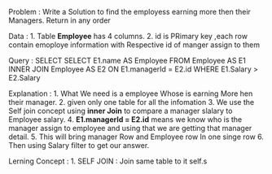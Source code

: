 Problem : Write a Solution to find  the employess earning more then their Managers. Return in any order

Data : 
        1. Table **Employee** has 4 columns.
        2. id is PRimary key ,each row contain emoploye information with Respective id of manger assign to them

Query : SELECT SELECT E1.name AS Employee 
        FROM Employee AS E1 INNER JOIN Employee AS E2
        ON E1.managerId = E2.id WHERE E1.Salary > E2.Salary
 
Explanation : 
        1. What We need is a employee Whose is earning More hen their manager.
        2. given only one table for all the infomation
        3. We use the Self join concept using **inner Join** to compare a manager slalary to Employee salary.
        4. **E1.managerId = E2.id** means we know who is the manager assign to employee and using that we are getting that manager detail.
        5. This will bring manager Row and Employee row In one singe row 
        6.  Then using Salary filter to get our answer.

Lerning Concept  : 
        1. SELF JOIN : Join same table to it self.s
